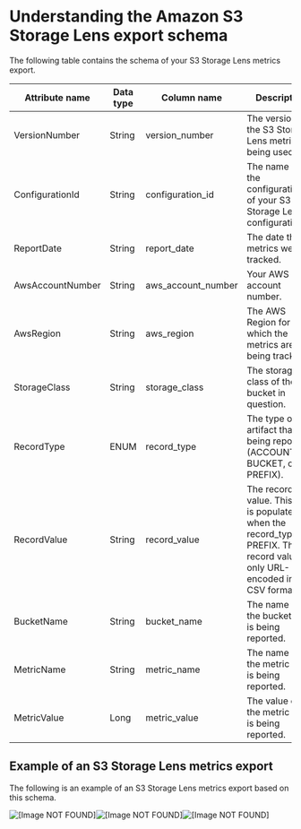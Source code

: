 # Understanding the Amazon S3 Storage Lens export schema<a name="storage_lens_understanding_metrics_export_schema"></a>

The following table contains the schema of your S3 Storage Lens metrics export\.


| Attribute name  | Data type | Column name | Description | 
| --- | --- | --- | --- | 
| VersionNumber | String | version\_number | The version of the S3 Storage Lens metrics being used\. | 
| ConfigurationId | String | configuration\_id | The name of the configuration\_id of your S3 Storage Lens configuration\. | 
| ReportDate  | String  | report\_date  | The date the metrics were tracked\.  | 
|  AwsAccountNumber  |  String  |  aws\_account\_number  |  Your AWS account number\.  | 
|  AwsRegion  |  String  |  aws\_region  |  The AWS Region for which the metrics are being tracked\.  | 
|  StorageClass  |  String  |  storage\_class  |  The storage class of the bucket in question\.  | 
|  RecordType  |  ENUM  |  record\_type  |  The type of artifact that is being reported \(ACCOUNT, BUCKET, or PREFIX\)\.  | 
|  RecordValue  |  String  |  record\_value  |  The record value\. This field is populated when the record\_type is PREFIX\. The record value is only URL\-encoded in the CSV format  | 
|  BucketName  |  String  |  bucket\_name  |  The name of the bucket that is being reported\.  | 
|  MetricName  |  String  |  metric\_name  |  The name of the metric that is being reported\.  | 
|  MetricValue  |  Long  |  metric\_value  |  The value of the metric that is being reported\.  | 

## Example of an S3 Storage Lens metrics export<a name="storage_lens_sample_metrics_export"></a>

The following is an example of an S3 Storage Lens metrics export based on this schema\.

![\[Image NOT FOUND\]](http://docs.aws.amazon.com/AmazonS3/latest/userguide/images/sample_storage_lens_export.png)![\[Image NOT FOUND\]](http://docs.aws.amazon.com/AmazonS3/latest/userguide/)![\[Image NOT FOUND\]](http://docs.aws.amazon.com/AmazonS3/latest/userguide/)